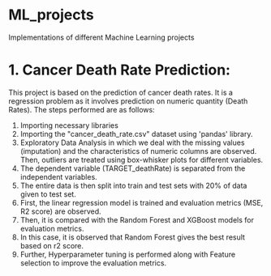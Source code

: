 # ML_projects
Implementations of different Machine Learning projects

# 1. Cancer Death Rate Prediction:
This project is based on the prediction of cancer death rates. It is a regression problem as it involves prediction on numeric quantity (Death Rates). The steps performed are as follows:
1. Importing necessary libraries
2. Importing the "cancer_death_rate.csv" dataset using 'pandas' library.
3. Exploratory Data Analysis in which we deal with the missing values (imputation) and the characteristics of numeric columns are observed. Then, outliers are treated using box-whisker plots for different variables.
4. The dependent variable (TARGET_deathRate) is separated from the independent variables.
5. The entire data is then split into train and test sets with 20% of data given to test set.
6. First, the linear regression model is trained and evaluation metrics (MSE, R2 score) are observed.
7. Then, it is compared with the Random Forest and XGBoost models for evaluation metrics.
8. In this case, it is observed that Random Forest gives the best result based on r2 score.
9. Further, Hyperparameter tuning is performed along with Feature selection to improve the evaluation metrics.
